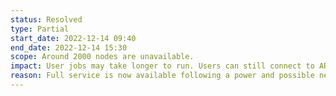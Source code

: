 ```yaml
---
status: Resolved
type: Partial
start_date: 2022-12-14 09:40
end_date: 2022-12-14 15:30
scope: Around 2000 nodes are unavailable.
impact: User jobs may take longer to run. Users can still connect to ARCHER2 and submit jobs.
reason: Full service is now available following a power and possible network issue. 
---
```



